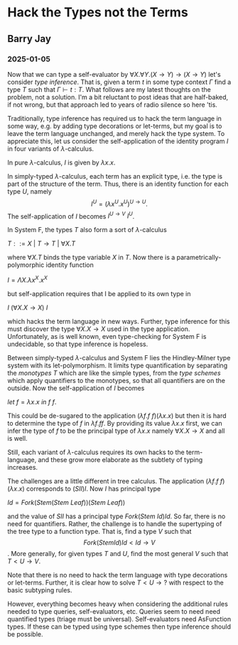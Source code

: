 # Hack the Types not the Terms
## Barry Jay
### 2025-01-05

Now that we can type a self-evaluator by $\forall X.\forall Y. (X \to Y) \to (X \to Y)$
let's consider *type inference*. That is, given a term $t$ in some type context $\Gamma$ find a type $T$ such that $\Gamma \vdash t : T$.
 What follows are my latest
thoughts on the problem, not a solution. I'm a bit reluctant to post
ideas that are half-baked, if not wrong, but that approach led to
years of radio silence so here 'tis. 

Traditionally, type inference has
required us to hack the term language in some way, e.g. by adding
type decorations or let-terms, but my goal is to leave the term
language unchanged, and merely hack the type system.  To appreciate
this, let us consider the self-application of the identity program $I$
in four variants of $\lambda$-calculus.

In pure $\lambda$-calculus, $I$ is given by $\lambda x .x$.

In simply-typed $\lambda$-calculus, each
term has an explicit type, i.e. the type is part of the structure of
the term. Thus, there is an identity function for each type $U$,
namely
$$I^U = (\lambda x^U. x^U)^{U\to U} .$$
The self-application of $I$ becomes $I^{U\to V}\ I^U$.

In System F, the types $T$ also form a sort of $\lambda$-calculus

$T ::= X \ | \ T\to T \ | \ \forall X. T$

where $\forall X. T$ binds the type variable $X$ in $T$. Now there is
a parametrically-polymorphic identity function

$I = \Lambda X. \lambda x^X. x^X$

but self-application requires that I be applied to its own type in

$I\ (\forall X. X \to X)\ I$

which hacks the term language in new ways. Further, type inference for
this must discover the type $\forall X. X \to X$ used in the type
application. Unfortunately, as is well known, even type-checking for
System F is undecidable, so that type inference is hopeless.

Between simply-typed $\lambda$-calculus and System F lies the
Hindley-Milner type system with its let-polymorphism. It limits type quantification by separating the *monotypes* $T$ which are like the simple types, from the *type schemes* which apply quantifiers to the monotypes, so that all quantifiers are on the outside. Now the
self-application of $I$ becomes 

$let\ f = \lambda x. x\ in\ f\ f .$

This could be de-sugared to the application $(\lambda
f. f\ f)(\lambda x.x)$ but then it is hard to determine the type of
$f$ in $\lambda f. f f$. By providing its value $\lambda x. x$ first,
we can infer the type of $f$ to be the principal type of $\lambda x.x$
namely $\forall X. X \to X$ and all is well.

Still, each variant of $\lambda$-calculus requires its own hacks to
the term-language, and these grow more elaborate as the subtlety of
typing increases.

The challenges are a little different in tree calculus. The
application $(\lambda f. f\ f)(\lambda x.x)$ corresponds to 
$(SII)I$. Now $I$ has principal type 

$Id = Fork (Stem (Stem\ Leaf))(Stem\ Leaf))$

and the value of $SII$ has a principal type $Fork (Stem\ Id) Id$. So far, there is no need for quantifiers. Rather, the
challenge is to handle the supertyping of the tree type to a function
type. That is, find a type $V$ such that $$Fork (Stem Id) Id <
Id \to V$$. More generally, for given types $T$ and $U$, find the most
general $V$ such that $T<U\to V$.

Note that there is no need to hack the term language with type
decorations or let-terms. Further, it is clear how to solve $T < U\to
?$ with respect to the basic subtyping rules.

However, everything becomes heavy when considering the additional
rules needed to type queries, self-evaluators, etc. Queries seem to
need need quantified types (triage must be universal). Self-evaluators
need AsFunction types. If these can be typed using type schemes then type inference should be possible. 
